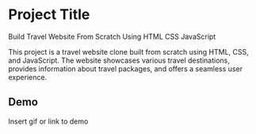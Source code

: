 # Project Title

Build Travel Website From Scratch Using HTML CSS JavaScript

This project is a travel website clone built from scratch using HTML, CSS, and JavaScript. The website showcases various travel destinations, provides information about travel packages, and offers a seamless user experience.


## Demo

Insert gif or link to demo


